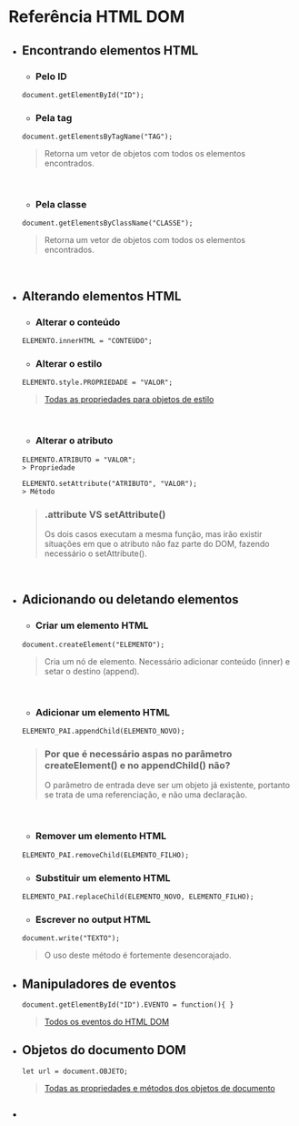 # Referência HTML DOM

- ## Encontrando elementos HTML
    - ### Pelo ID
    ```
    document.getElementById("ID");
    ```

    - ### Pela tag
    ```
    document.getElementsByTagName("TAG");
    ```
    > Retorna um vetor de objetos com todos os elementos encontrados.

    <br>

    - ### Pela classe
    ```
    document.getElementsByClassName("CLASSE");
    ```
    > Retorna um vetor de objetos com todos os elementos encontrados.

<br>

- ## Alterando elementos HTML
    - ### Alterar o conteúdo
    ```
    ELEMENTO.innerHTML = "CONTEÚDO";
    ```

    - ### Alterar o estilo
    ```
    ELEMENTO.style.PROPRIEDADE = "VALOR";
    ```
    > [Todas as propriedades para objetos de estilo](https://www.w3schools.com/jsref/dom_obj_style.asp)

    <br>

    - ### Alterar o atributo
    ```
    ELEMENTO.ATRIBUTO = "VALOR";
    > Propriedade 
    ```
    ```
    ELEMENTO.setAttribute("ATRIBUTO", "VALOR");
    > Método
    ```
    > ### .attribute VS setAttribute()
    > Os dois casos executam a mesma função, mas irão existir situações em que o atributo não faz parte do DOM, fazendo necessário o setAttribute().

<br>

- ## Adicionando ou deletando elementos
    - ### Criar um elemento HTML
    ```
    document.createElement("ELEMENTO");
    ```
    > Cria um nó de elemento. Necessário adicionar conteúdo (inner) e setar o destino (append).

    <br>

    - ### Adicionar um elemento HTML 
    ```
    ELEMENTO_PAI.appendChild(ELEMENTO_NOVO);
    ```
    > ### Por que é necessário aspas no parâmetro createElement() e no appendChild() não?
    > O parâmetro de entrada deve ser um objeto já existente, portanto se trata de uma referenciação, e não uma declaração.

    <br>

    - ### Remover um elemento HTML
    ```
    ELEMENTO_PAI.removeChild(ELEMENTO_FILHO);	
    ```

    - ### Substituir um elemento HTML
    ```
    ELEMENTO_PAI.replaceChild(ELEMENTO_NOVO, ELEMENTO_FILHO);
    ```

    - ### Escrever no output HTML
    ```
    document.write("TEXTO");
    ```
    > O uso deste método é fortemente desencorajado.

- ## Manipuladores de eventos
    ```
    document.getElementById("ID").EVENTO = function(){ }	
    ```
    > [Todos os eventos do HTML DOM](https://www.w3schools.com/jsref/dom_obj_event.asp)

- ## Objetos do documento DOM
    ```
    let url = document.OBJETO;
    ```
    > [Todas as propriedades e métodos dos objetos de documento](https://www.w3schools.com/jsref/dom_obj_document.asp)

- ##
    ```

    ```
    >
